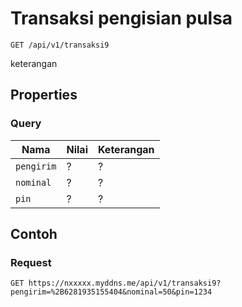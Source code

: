 # Transaksi pengisian pulsa
```http
GET /api/v1/transaksi9
```
keterangan
## Properties
### Query
Nama  | Nilai | Keterangan
--- | --- | ---
<code>pengirim</code> | ? | ?
<code>nominal</code> | ? | ?
<code>pin</code> | ? | ?

## Contoh

### Request
```http
GET https://nxxxxx.myddns.me/api/v1/transaksi9?pengirim=%2B6281935155404&nominal=50&pin=1234
```

